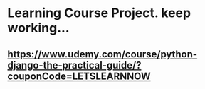 # Learning Course Project. keep working...

## https://www.udemy.com/course/python-django-the-practical-guide/?couponCode=LETSLEARNNOW
